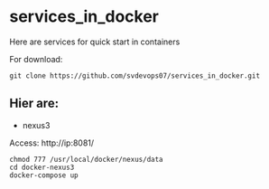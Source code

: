# services_in_docker
Here are services for quick start in containers

For download:
```
git clone https://github.com/svdevops07/services_in_docker.git
```
## Hier are:

- nexus3

Access: http://ip:8081/
```
chmod 777 /usr/local/docker/nexus/data
cd docker-nexus3
docker-compose up
```
